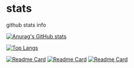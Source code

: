 # stats
github stats info 

[![Anurag's GitHub stats](https://github-readme-stats.vercel.app/api?username=humorhan&count_private=true)](https://github.com/humorHan)

[![Top Langs](https://github-readme-stats.vercel.app/api/top-langs/?username=humorhan)](https://github.com/humorHan)

[![Readme Card](https://github-readme-stats.vercel.app/api/pin/?username=humorhan&repo=qiankun)](https://github.com/humorHan/qiankun)
[![Readme Card](https://github-readme-stats.vercel.app/api/pin/?username=humorhan&repo=webpack5.x)](https://github.com/humorHan/webpack5.x)
[![Readme Card](https://github-readme-stats.vercel.app/api/pin/?username=humorhan&repo=vue3-webpack5-template)](https://github.com/humorHan/vue3-webpack5-template)
